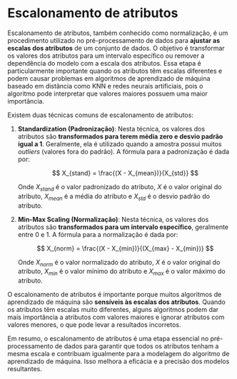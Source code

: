 # Escalonamento de atributos

Escalonamento de atributos, também conhecido como normalização, é um procedimento utilizado no pré-processamento de dados para **ajustar as escalas dos atributos** de um conjunto de dados. O objetivo é transformar os valores dos atributos para um intervalo específico ou remover a dependência do modelo com a escala dos atributos. Essa etapa é particularmente importante quando os atributos têm escalas diferentes e podem causar problemas em algoritmos de aprendizado de máquina baseado em distância como KNN e redes neurais artificiais, pois o algoritmo pode interpretar que valores maiores possuem uma maior importância.

Existem duas técnicas comuns de escalonamento de atributos:

1. **Standardization (Padronização)**: Nesta técnica, os valores dos atributos são **transformados para terem média zero e desvio padrão igual a 1**. Geralmente, ela é utilizado quando a amostra possui muitos _outliers_ (valores fora do padrão). A fórmula para a padronização é dada por:

   $$
   X_{stand} = \frac{(X - X_{mean})}{X_{std}}
   $$

   Onde $X_{stand}$ é o valor padronizado do atributo, $X$ é o valor original do atributo, $X_{mean}$ é a média do atributo e $X_{std}$ é o desvio padrão do atributo.

2. **Min-Max Scaling (Normalização)**: Nesta técnica, os valores dos atributos são **transformados para um intervalo específico**, geralmente entre 0 e 1. A fórmula para a normalização é dada por:

   $$
   X_{norm} = \frac{(X - X_{min})}{(X_{max} - X_{min})}
   $$

   Onde $X_{norm}$ é o valor normalizado do atributo, $X$ é o valor original do atributo, $X_{min}$ é o valor mínimo do atributo e $X_{max}$ é o valor máximo do atributo.

O escalonamento de atributos é importante porque muitos algoritmos de aprendizado de máquina são **sensíveis às escalas dos atributos**. Quando os atributos têm escalas muito diferentes, alguns algoritmos podem dar mais importância a atributos com valores maiores e ignorar atributos com valores menores, o que pode levar a resultados incorretos.

Em resumo, o escalonamento de atributos é uma etapa essencial no pré-processamento de dados para garantir que todos os atributos tenham a mesma escala e contribuam igualmente para a modelagem do algoritmo de aprendizado de máquina. Isso melhora a eficácia e a precisão dos modelos resultantes.
